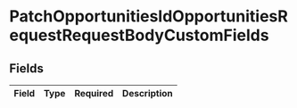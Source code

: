 # PatchOpportunitiesIdOpportunitiesRequestRequestBodyCustomFields


## Fields

| Field       | Type        | Required    | Description |
| ----------- | ----------- | ----------- | ----------- |
